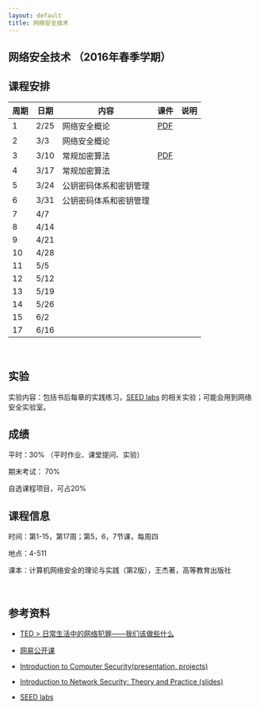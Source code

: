 ```yaml
---
layout: default
title: 网络安全技术
---
```


网络安全技术 （2016年春季学期）
-------------------------------

课程安排
--------

| 周期 | 日期 | 内容                   | 课件                  | 说明 |
|------|------|------------------------|-----------------------|------|
| 1    | 2/25 | 网络安全概论           | [PDF](<Chapter1.pdf>) |      |
| 2    | 3/3  | 网络安全概论           |                       |      |
| 3    | 3/10 | 常规加密算法           | [PDF](<Chapter2.pdf>) |      |
| 4    | 3/17 | 常规加密算法           |                       |      |
| 5    | 3/24 | 公钥密码体系和密钥管理 |                       |      |
| 6    | 3/31 | 公钥密码体系和密钥管理 |                       |      |
| 7    | 4/7  |                        |                       |      |
| 8    | 4/14 |                        |                       |      |
| 9    | 4/21 |                        |                       |      |
| 10   | 4/28 |                        |                       |      |
| 11   | 5/5  |                        |                       |      |
| 12   | 5/12 |                        |                       |      |
| 13   | 5/19 |                        |                       |      |
| 14   | 5/26 |                        |                       |      |
| 15   | 6/2  |                        |                       |      |
| 17   | 6/16 |                        |                       |      |

 

实验
----

实验内容：包括书后每章的实践练习，[SEED
labs](<http://www.cis.syr.edu/~wedu/seed/labs.html>)
的相关实验；可能会用到网络安全实验室。

成绩
----

平时：30% （平时作业、课堂提问、实验）

期末考试： 70%

自选课程项目，可占20%

课程信息
--------

时间：第1-15，第17周；第5，6，7节课，每周四

地点：4-511

课本：计算机网络安全的理论与实践（第2版），王杰著，高等教育出版社

 

参考资料
--------

-   [TED \>
    日常生活中的网络犯罪——我们该做些什么](<http://open.163.com/movie/2014/3/3/L/M9KC5G9MO_M9KGSBV3L.html>)

-   [网易公开课](<http://c.open.163.com/search/search.htm?query=%E7%BD%91%E7%BB%9C%E5%AE%89%E5%85%A8>)

-   [Introduction to Computer Security(presentation,
    projects)](<http://www.securitybook.net/>)

-   [Introduction to Network Security: Theory and Practice
    (slides)](<http://www.cs.uml.edu/~wang/NetSec/>)

-   [SEED labs](<http://www.cis.syr.edu/~wedu/seed/labs.html>)
